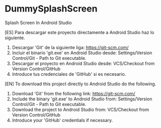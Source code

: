 # DummySplashScreen
Splash Screen In Android Studio

[ES]
Para descargar este proyecto directamente a Android Studio haz lo siguiente.
  1. Descargar 'Git' de la siguiente liga: https://git-scm.com/
  2. Incluir el binario 'git.exe' en Android Studio desde: Settings/Version Control/Git - Path to Git executable.
  3. Descargar el proyecto en Android Studio desde: VCS/Checkout from Version Control/GitHub
  4. Introduce tus credenciales de 'GitHub' si es necesario.
 
[EN]
To download this project directly to Android Studio do the following.
   1. Download 'Git' from the following link: https://git-scm.com/
   2. Include the binary 'git.exe' to Android Studio from: Settings/Version Control/Git - Path to Git executable.
   3. Download the project to Android Studio from: VCS/Checkout from Version Control/GitHub
   4. Introduce your 'GitHub' credentials if necessary.
